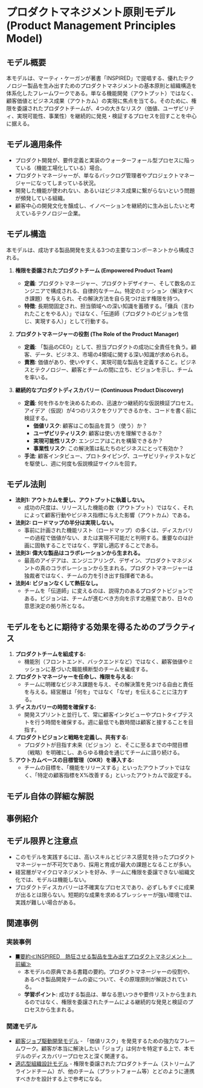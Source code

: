 # プロダクトマネジメント原則モデル (Product Management Principles Model)

## モデル概要
本モデルは、マーティ・ケーガンが著書「INSPIRED」で提唱する、優れたテクノロジー製品を生み出すためのプロダクトマネジメントの基本原則と組織構造を体系化したフレームワークである。単なる機能開発（アウトプット）ではなく、顧客価値とビジネス成果（アウトカム）の実現に焦点を当てる。そのために、権限を委譲されたプロダクトチームが、4つの大きなリスク（価値、ユーザビリティ、実現可能性、事業性）を継続的に発見・検証するプロセスを回すことを中心に据える。

## モデル適用条件
- プロダクト開発が、要件定義と実装のウォーターフォール型プロセスに陥っている（機能工場化している）場合。
- プロダクトマネージャーが、単なるバックログ管理者やプロジェクトマネージャーになってしまっている状況。
- 開発した機能が使われない、あるいはビジネス成果に繋がらないという問題が頻発している組織。
- 顧客中心の開発文化を醸成し、イノベーションを継続的に生み出したいと考えているテクノロジー企業。

## モデル構造
本モデルは、成功する製品開発を支える3つの主要なコンポーネントから構成される。

1.  **権限を委譲されたプロダクトチーム (Empowered Product Team)**
    -   **定義**: プロダクトマネージャー、プロダクトデザイナー、そして数名のエンジニアで構成される、自律的なチーム。特定のミッション（解決すべき課題）を与えられ、その解決方法を自ら見つけ出す権限を持つ。
    -   **特徴**: 長期間固定され、担当領域への深い知識を蓄積する。「傭兵（言われたことをやる人）」ではなく、「伝道師（プロダクトのビジョンを信じ、実現する人）」として行動する。

2.  **プロダクトマネージャーの役割 (The Role of the Product Manager)**
    -   **定義**: 「製品のCEO」として、担当プロダクトの成功に全責任を負う。顧客、データ、ビジネス、市場の4領域に関する深い知識が求められる。
    -   **責務**: 価値があり、使いやすく、実現可能な製品を定義すること。ビジネスとテクノロジー、顧客とチームの間に立ち、ビジョンを示し、チームを率いる。

3.  **継続的なプロダクトディスカバリー (Continuous Product Discovery)**
    -   **定義**: 何を作るかを決めるための、迅速かつ継続的な仮説検証プロセス。アイデア（仮説）が4つのリスクをクリアできるかを、コードを書く前に検証する。
        -   **価値リスク**: 顧客はこの製品を買う（使う）か？
        -   **ユーザビリティリスク**: 顧客は使い方を理解できるか？
        -   **実現可能性リスク**: エンジニアはこれを構築できるか？
        -   **事業性リスク**: この解決策は私たちのビジネスにとって有効か？
    -   **手法**: 顧客インタビュー、プロトタイピング、ユーザビリティテストなどを駆使し、週に何度も仮説検証サイクルを回す。

## モデル法則
- **法則1: アウトカムを愛し、アウトプットに執着しない。**
  -   成功の尺度は、リリースした機能の数（アウトプット）ではなく、それによって顧客行動やビジネス指標に与えた影響（アウトカム）である。
- **法則2: ロードマップの半分は実現しない。**
  -   事前に計画された機能リスト（ロードマップ）の多くは、ディスカバリーの過程で価値がない、または実現不可能だと判明する。重要なのは計画に固執することではなく、学習し適応することである。
- **法則3: 偉大な製品はコラボレーションから生まれる。**
  -   最高のアイデアは、エンジニアリング、デザイン、プロダクトマネジメントの真のコラボレーションから生まれる。プロダクトマネージャーは独裁者ではなく、チームの力を引き出す指揮者である。
- **法則4: ビジョンなくして熱狂なし。**
  -   チームを「伝道師」に変えるのは、説得力のあるプロダクトビジョンである。ビジョンは、チームが進むべき方向を示す北極星であり、日々の意思決定の拠り所となる。

## モデルをもとに期待する効果を得るためのプラクティス
1.  **プロダクトチームを組成する:**
    -   機能別（フロントエンド、バックエンドなど）ではなく、顧客価値やミッションに基づいた職能横断型のチームを編成する。
2.  **プロダクトマネージャーを任命し、権限を与える:**
    -   チームに明確なビジネス課題を与え、その解決策を見つける自由と責任を与える。経営層は「何を」ではなく「なぜ」を伝えることに注力する。
3.  **ディスカバリーの時間を確保する:**
    -   開発スプリントと並行して、常に顧客インタビューやプロトタイプテストを行う時間を確保する。週に最低でも数時間は顧客と接することを目指す。
4.  **プロダクトビジョンと戦略を定義し、共有する:**
    -   プロダクトが目指す未来（ビジョン）と、そこに至るまでの中間目標（戦略）を明確にし、あらゆる機会を通じてチームに語り続ける。
5.  **アウトカムベースの目標管理（OKR）を導入する:**
    -   チームの目標を、「機能をリリースする」といったアウトプットではなく、「特定の顧客指標をX%改善する」といったアウトカムで設定する。

## モデル自体の詳細な解説

## 事例紹介

## モデル限界と注意点
- このモデルを実践するには、高いスキルとビジネス感覚を持ったプロダクトマネージャーが不可欠であり、採用と育成が最大の課題となることが多い。
- 経営層がマイクロマネジメントを好み、チームに権限を委譲できない組織文化では、モデルは機能しない。
- プロダクトディスカバリーは不確実なプロセスであり、必ずしもすぐに成果が出るとは限らない。短期的な成果を求めるプレッシャーが強い環境では、実践が難しい場合がある。

## 関連事例

### 実装事例
- [■要約≪INSPIRED　熱狂させる製品を生み出すプロダクトマネジメント　前編≫](https://ty25148248.hatenablog.com/entry/2023/11/18/200711)
  -   本モデルの原典である書籍の要約。プロダクトマネージャーの役割や、あるべき製品開発チームの姿について、その原理原則が解説されている。
  -   **学習ポイント**: 成功する製品は、単なる思いつきや要件リストから生まれるのではなく、権限を委譲されたチームによる継続的な発見と検証のプロセスから生まれる。

### 関連モデル
- [顧客ジョブ駆動開発モデル](../../01_Context/ProductManager/顧客ジョブ駆動開発モデル.md) - 「価値リスク」を発見するための強力なフレームワーク。顧客が本当に解決したい「ジョブ」は何かを特定する上で、本モデルのディスカバリープロセスと深く関連する。
- [適応型組織設計モデル](../EngingeeringManager/適応型組織設計モデル.md) - 権限を委譲されたプロダクトチーム（ストリームアラインドチーム）が、他のチーム（プラットフォーム等）とどのように連携すべきかを設計する上で参考になる。
